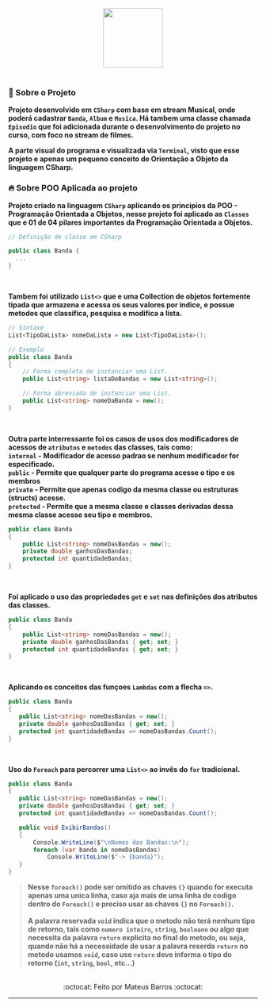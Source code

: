 <div align="center">
  <img src="https://cdn.jsdelivr.net/gh/devicons/devicon/icons/csharp/csharp-original.svg" width="120"/>
</div> <br>

### 📃 Sobre o Projeto

**Projeto desenvolvido em ``CSharp`` com base em stream Musical, onde poderá cadastrar ``Banda``, ``Album`` e ``Musica``.
Há tambem uma classe chamada ``Episodio`` que foi adicionada durante o desenvolvimento do projeto no curso, com foco no stream de filmes.** <br>

**A parte visual do programa e visualizada via ``Terminal``, visto que esse projeto e apenas um pequeno conceito de Orientação a Objeto da linguagem CSharp.**
<br>

### 🔥 Sobre POO Aplicada ao projeto

**Projeto criado na linguagem ``CSharp`` aplicando os principios da POO - Programação Orientada a Objetos, nesse projeto foi aplicado as ``Classes`` que e 01 de 04 pilares 
importantes da Programação Orientada a Objetos.** <br>

```csharp
// Definição de classe em CSharp

public class Banda {
  ...
}
```
<br>

**Tambem foi utilizado ``List<>`` que e uma Collection de objetos fortemente tipada que armazena e acessa os seus valores 
por indice, e possue metodos que classifica, pesquisa e modifica a lista.** <br>

```csharp
// Sintaxe
List<TipoDaLista> nomeDaLista = new List<TipoDaLista>();

// Exemplo
public class Banda
{
    // Forma completa de instanciar uma List.
    public List<string> listaDeBandas = new List<string>();

    // Forma abreviada de instanciar uma List.
    public List<string> nomeDaBanda = new(); 
}
```
<br>

**Outra parte interressante foi os casos de usos dos modificadores de acessos de ``atributos`` e ``metodos`` das classes, tais como:** <br>
**``internal`` - Modificador de acesso padrao se nenhum modificador for especificado.** <br>
**``public`` - Permite que qualquer parte do programa acesse o tipo e os membros** <br>
**``private`` - Permite que apenas codigo da mesma classe ou estruturas (structs) acesse.** <br>
**``protected`` - Permite que a mesma classe e classes derivadas dessa mesma classe acesse seu tipo e membros.** <br>

```csharp
public class Banda
{
    public List<string> nomeDasBandas = new();
    private double ganhosDasBandas;
    protected int quantidadeBandas;
}
```
<br>

**Foi aplicado o uso das propriedades ``get`` e ``set`` nas definições dos atributos das classes.** <br>

```csharp
public class Banda
{
    public List<string> nomeDasBandas = new();
    private double ganhosDasBandas { get; set; }
    protected int quantidadeBandas { get; set; }
}
```
<br>

**Aplicando os conceitos das funçoes ``Lambdas`` com a flecha `=>`.** <br>
 ```csharp
public class Banda
{
    public List<string> nomeDasBandas = new();
    private double ganhosDasBandas { get; set; }
    protected int quantidadeBandas => nomeDasBandas.Count();
}
```
<br>

**Uso do ``Foreach`` para percorrer uma ``List<>`` ao invês do ``for`` tradicional.** <br>
 ```csharp
public class Banda
{
    public List<string> nomeDasBandas = new();
    private double ganhosDasBandas { get; set; }
    protected int quantidadeBandas => nomeDasBandas.Count();

    public void ExibirBandas()
    {
        Console.WriteLine($"\nNomes das Bandas:\n");
        foreach (var banda in nomeDasBandas)
            Console.WriteLine($"-> {banda}");
    }
}
```
> **Nesse ``foreach()`` pode ser omitido as chaves ``{}`` quando for executa apenas uma unica linha, caso aja mais de uma linha de codigo dentro 
> do ``Foreach()`` e preciso usar as chaves ``{}`` no ``Foreach()``.** <br><br>
> **A palavra reservada ``void`` indica que o metodo não terá nenhum tipo de retorno, tais como `numero inteiro`, `string`, `booleano` ou algo
> que necessita da palavra ``return`` explicita no final do metodo, ou seja, quando não há a necessidade de usar a palavra reserda ``return``
> no metodo usamos ``void``, caso use ``return`` deve informa o tipo do retorno (``int``, ``string``, ``bool``, etc...)**

<br>

<div align="center">
    :octocat: Feito por Mateus Barros :octocat:
</div>

---

